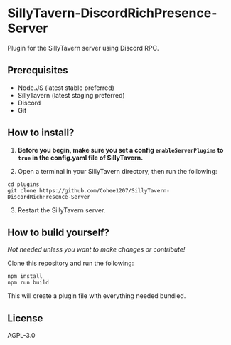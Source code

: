 # SillyTavern-DiscordRichPresence-Server

Plugin for the SillyTavern server using Discord RPC.

## Prerequisites

* Node.JS (latest stable preferred)
* SillyTavern (latest staging preferred)
* Discord
* Git

## How to install?

1. **Before you begin, make sure you set a config `enableServerPlugins` to `true` in the config.yaml file of SillyTavern.**

2. Open a terminal in your SillyTavern directory, then run the following:

```
cd plugins
git clone https://github.com/Cohee1207/SillyTavern-DiscordRichPresence-Server
```

3. Restart the SillyTavern server.

## How to build yourself?

*Not needed unless you want to make changes or contribute!*

Clone this repository and run the following:

```
npm install
npm run build
```

This will create a plugin file with everything needed bundled.

## License

AGPL-3.0
